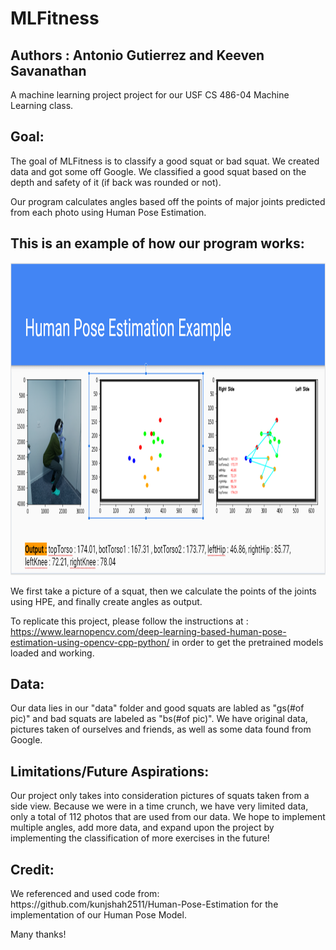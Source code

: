 # MLFitness
<h2 aligh="center">Authors : Antonio Gutierrez and Keeven Savanathan </h2>
A machine learning project project for our USF CS 486-04 Machine Learning class.

<h2 aligh="center">Goal:</h2>
The goal of MLFitness is to classify a good squat or bad squat.
We created data and got some off Google.  
We classified a good squat based on the depth and safety of it (if back was rounded or not).

Our program calculates angles based off the points of major joints predicted from each photo using Human Pose Estimation.

<h2 aligh="center">This is an example of how our program works: </h2>
<img src ="images/ReadmeExample.PNG" height=500>

We first take a picture of a squat, then we calculate the points of the joints using HPE, and finally create angles as output.

To replicate this project, please follow the instructions at : https://www.learnopencv.com/deep-learning-based-human-pose-estimation-using-opencv-cpp-python/ in order to get the pretrained models loaded and working.

<h2 aligh="center">Data:</h2> 
Our data lies in our "data" folder and good squats are labled as "gs(#of pic)" and bad squats are labeled as "bs(#of pic)".
We have original data, pictures taken of ourselves and friends, as well as some data found from Google.

<h2 aligh="center">Limitations/Future Aspirations:</h2>
Our project only takes into consideration pictures of squats taken from a side view.
Because we were in a time crunch, we have very limited data, only a total of 112 photos that are used from our data.
We hope to implement multiple angles, add more data, and expand upon the project by implementing the classification of more exercises in the future!
<h2 aligh="center">Credit: </h2>
We referenced and used code from: https://github.com/kunjshah2511/Human-Pose-Estimation for the implementation of our Human Pose Model.

Many thanks!

